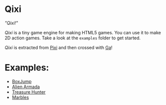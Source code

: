 Qixi
===

*"Qixi!"*

*Qixi* is a tiny game engine for making HTML5 games. You can use it to make 2D action games. Take a look at the `examples` folder to get started.

*Qixi* is extracted from [Pixi](https://github.com/pixijs/pixi.js) and then crossed with [Ga](https://github.com/kittykatattack/ga.git)!

Examples:
==
- [BoxJump](https://cdn.rawgit.com/qsrahman/qixi/dev/examples/boxjump/index.html)
- [Alien Armada](https://cdn.rawgit.com/qsrahman/qixi/dev/examples/alienArmada/index.html)
- [Treasure Hunter](https://cdn.rawgit.com/qsrahman/qixi/dev/examples/treasureHunter/index.html)
- [Marbles](https://cdn.rawgit.com/qsrahman/qixi/dev/examples/marbles/index.html)
